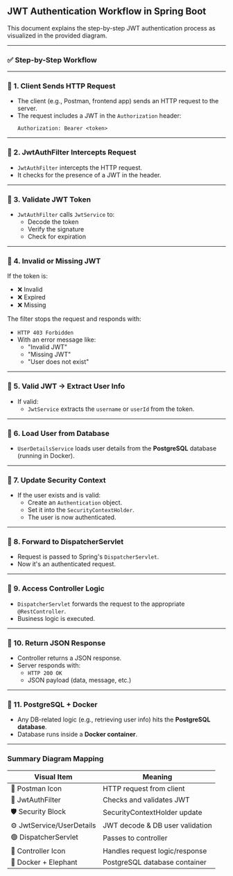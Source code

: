 ## JWT Authentication Workflow in Spring Boot

This document explains the step-by-step JWT authentication process as visualized in the provided diagram.

---

### ✅ Step-by-Step Workflow

---

### 🔹 1. Client Sends HTTP Request
- The client (e.g., Postman, frontend app) sends an HTTP request to the server.
- The request includes a JWT in the `Authorization` header:
  ```
  Authorization: Bearer <token>
  ```

---

### 🔹 2. JwtAuthFilter Intercepts Request
- `JwtAuthFilter` intercepts the HTTP request.
- It checks for the presence of a JWT in the header.

---

### 🔹 3. Validate JWT Token
- `JwtAuthFilter` calls `JwtService` to:
  - Decode the token
  - Verify the signature
  - Check for expiration

---

### 🔹 4. Invalid or Missing JWT
If the token is:
- ❌ Invalid
- ❌ Expired
- ❌ Missing

The filter stops the request and responds with:
- `HTTP 403 Forbidden`
- With an error message like:
  - "Invalid JWT"
  - "Missing JWT"
  - "User does not exist"

---

### 🔹 5. Valid JWT → Extract User Info
- If valid:
  - `JwtService` extracts the `username` or `userId` from the token.

---

### 🔹 6. Load User from Database
- `UserDetailsService` loads user details from the **PostgreSQL** database (running in Docker).

---

### 🔹 7. Update Security Context
- If the user exists and is valid:
  - Create an `Authentication` object.
  - Set it into the `SecurityContextHolder`.
  - The user is now authenticated.

---

### 🔹 8. Forward to DispatcherServlet
- Request is passed to Spring's `DispatcherServlet`.
- Now it's an authenticated request.

---

### 🔹 9. Access Controller Logic
- `DispatcherServlet` forwards the request to the appropriate `@RestController`.
- Business logic is executed.

---

### 🔹 10. Return JSON Response
- Controller returns a JSON response.
- Server responds with:
  - `HTTP 200 OK`
  - JSON payload (data, message, etc.)

---

### 🔹 11. PostgreSQL + Docker
- Any DB-related logic (e.g., retrieving user info) hits the **PostgreSQL database**.
- Database runs inside a **Docker container**.

---

### Summary Diagram Mapping
| Visual Item              | Meaning                          |
|--------------------------|----------------------------------|
| 🔴 Postman Icon           | HTTP request from client         |
| 🔲 JwtAuthFilter         | Checks and validates JWT         |
| 🛡️ Security Block         | SecurityContextHolder update     |
| ⚙️ JwtService/UserDetails | JWT decode & DB user validation  |
| 🟢 DispatcherServlet       | Passes to controller             |
| 📄 Controller Icon         | Handles request logic/response   |
| 🐳 Docker + Elephant       | PostgreSQL database container    |